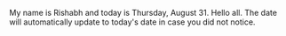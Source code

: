 My name is Rishabh and today is Thursday, August 31. Hello all. The date will automatically update to today's date in case you did not notice.
